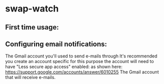 # swap-watch


## First time usage:

## Configuring email notifications:


 The Gmail account you'll used to send e-mails through
 It's recommended you create an account specific for this purpose
 the account will need to have "Less secure app access" enabled:
 as shown here: https://support.google.com/accounts/answer/6010255
 The Gmail account that will receive e-mails.
